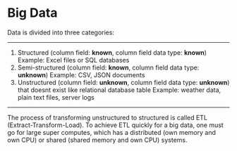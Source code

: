 # Big Data

Data is divided into three categories: 
***********
1. Structured (column field: **known**, column field data type: **known**) Example: Excel files or SQL databases
2. Semi-structured (column field: **known**, column field data type: **unknown**) Example: CSV, JSON documents
3. Unstructured (column field: **unknown**, column field data type: **unknown**) that doesnt exist like relational database table Example: weather data, plain text files, server logs
***********
The process of transforming unstructured to structured is called ETL (Extract-Transform-Load). To achieve ETL quickly for a big data, one must go for large super computes, which has a distributed (own memory and own CPU) or shared (shared memory and own CPU) systems.
